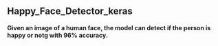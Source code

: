 ## Happy_Face_Detector_keras

**Given an image of a human face, the model can detect if the person is happy or notg with 96% accuracy.**
